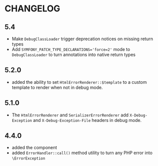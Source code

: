 CHANGELOG
=========

5.4
---

* Make `DebugClassLoader` trigger deprecation notices on missing return types
* Add `SYMFONY_PATCH_TYPE_DECLARATIONS='force=2'` mode to `DebugClassLoader` to turn annotations into native return
  types

5.2.0
-----

* added the ability to set `HtmlErrorRenderer::$template` to a custom template to render when not in debug mode.

5.1.0
-----

* The `HtmlErrorRenderer` and `SerializerErrorRenderer` add `X-Debug-Exception` and `X-Debug-Exception-File` headers in
  debug mode.

4.4.0
-----

* added the component
* added `ErrorHandler::call()` method utility to turn any PHP error into `\ErrorException`
